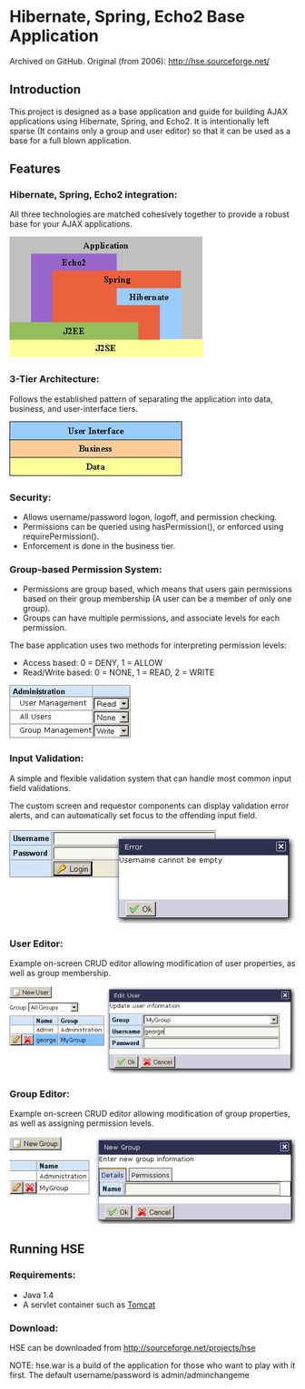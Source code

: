 Hibernate, Spring, Echo2 Base Application
=========================================

Archived on GitHub. Original (from 2006): http://hse.sourceforge.net/


Introduction
------------

This project is designed as a base application and guide for building AJAX applications using Hibernate, Spring, and Echo2. It is intentionally left sparse (It contains only a group and user editor) so that it can be used as a base for a full blown application.


Features
--------

### Hibernate, Spring, Echo2 integration:

All three technologies are matched cohesively together to provide a robust base for your AJAX applications.

![Screenshot](readme-images/overview_html_m70c2ddbb.gif)

### 3-Tier Architecture:

Follows the established pattern of separating the application into data, business, and user-interface
tiers.

![Screenshot](readme-images/overview_html_79170510.gif)

### Security:

* Allows username/password logon, logoff, and permission checking.
* Permissions can be queried using hasPermission(), or enforced using requirePermission().
* Enforcement is done in the business tier.

### Group-based Permission System:

* Permissions are group based, which means that users gain permissions based on their group membership (A
user can be a member of only one group).
* Groups can have multiple permissions, and associate levels for each permission.

The base application uses two methods for interpreting permission levels:

* Access based: 0 = DENY, 1 = ALLOW
* Read/Write based: 0 = NONE, 1 = READ, 2 = WRITE

![Screenshot](readme-images/overview_html_71865bf8.png)

### Input Validation:

A simple and flexible validation system that can handle most common input field validations.

The custom screen and requestor components can display validation error alerts, and can automatically set focus to the offending input field.

![Screenshot](readme-images/overview_html_37190a46.png)

### User Editor:

Example on-screen CRUD editor allowing modification of user properties, as well as group membership.

![Screenshot](readme-images/overview_html_m3c613ba1.png)

### Group Editor:

Example on-screen CRUD editor allowing modification of group properties, as well as assigning permission levels.

![Screenshot](readme-images/overview_html_m33d0a304.png)


Running HSE
-----------

### Requirements:

* Java 1.4
* A servlet container such as [Tomcat](http://tomcat.apache.org/)

### Download:

HSE can be downloaded from http://sourceforge.net/projects/hse

NOTE: hse.war is a build of the application for those who want to play with it first. The default 
username/password is admin/adminchangeme
